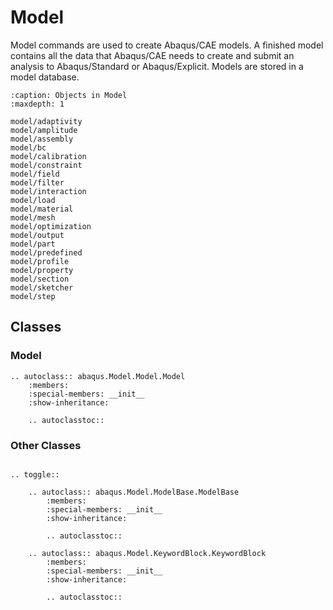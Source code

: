 # Model

Model commands are used to create Abaqus/CAE models. A finished model contains all the data that Abaqus/CAE needs to create and submit an analysis to Abaqus/Standard or Abaqus/Explicit. Models are stored in a model database.

```{toctree}
:caption: Objects in Model
:maxdepth: 1

model/adaptivity
model/amplitude
model/assembly
model/bc
model/calibration
model/constraint
model/field
model/filter
model/interaction
model/load
model/material
model/mesh
model/optimization
model/output
model/part
model/predefined
model/profile
model/property
model/section
model/sketcher
model/step
```

## Classes

### Model

```{eval-rst}
.. autoclass:: abaqus.Model.Model.Model
    :members:
    :special-members: __init__
    :show-inheritance:

    .. autoclasstoc::
```

### Other Classes

```{eval-rst}

.. toggle::

    .. autoclass:: abaqus.Model.ModelBase.ModelBase
        :members:
        :special-members: __init__
        :show-inheritance:

        .. autoclasstoc::

    .. autoclass:: abaqus.Model.KeywordBlock.KeywordBlock
        :members:
        :special-members: __init__
        :show-inheritance:

        .. autoclasstoc::
```
